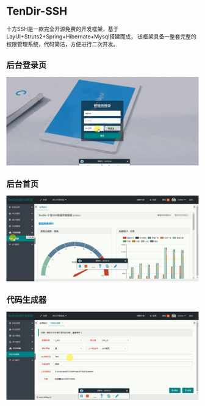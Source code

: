 # TenDir-SSH
十方SSH是一款完全开源免费的开发框架，基于LayUI+Struts2+Spring+Hibernate+Mysql搭建而成， 该框架具备一整套完整的权限管理系统，代码简洁，方便进行二次开发。
## 后台登录页
![image](https://raw.githubusercontent.com/intflag/TenDir-SSH/master/images/%E5%90%8E%E5%8F%B0%E7%99%BB%E5%BD%95%E9%A1%B5.png)
## 后台首页
![image](https://raw.githubusercontent.com/intflag/TenDir-SSH/master/images/%E5%90%8E%E5%8F%B0%E9%A6%96%E9%A1%B5.png)
## 代码生成器
![image](https://raw.githubusercontent.com/intflag/TenDir-SSH/master/images/%E4%BB%A3%E7%A0%81%E7%94%9F%E6%88%90%E5%99%A8.png)
